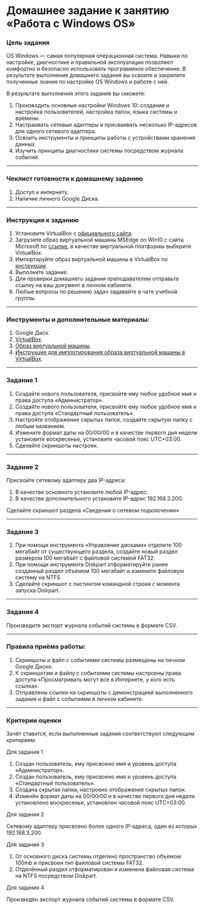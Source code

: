 # Домашнее задание к занятию «Работа с Windows OS»

### Цель задания

OS Windows — самая популярная операционная система. Навыки по настройке, диагностике и правильной эксплуатации позволяют комфортно и безопасно использовать программное обеспечение. В результате выполнения домашнего задания вы освоите и закрепите полученные знания по настройке OS Windows и работе с ней.

В результате выполнения этого задания вы сможете:

1. Производить основные настройки Windows 10: создание и настройка пользователей, настройка папок, языка системы и времени.
2. Настраивать сетевые адаптеры и присваивать несколько IP-адресов для одного сетевого адаптера.
3. Освоить инструменты и принципы работы с устройствами хранения данных.
4. Изучить принципы диагностики системы посредством журнала событий.

------

### Чеклист готовности к домашнему заданию

1. Доступ к интернету.
2. Наличие личного Google Диска.

------

### Инструкция к заданию

1. Установите VirtualBox с [официального сайта](https://www.virtualbox.org/).
2. Загрузите образ виртуальной машины MSEdge on Win10 с сайта Microsoft по [ссылке](https://developer.microsoft.com/en-us/microsoft-edge/tools/vms/), в качестве виртуальной платформы выберите VirtualBox.
3. Импортируйте образ виртуальной машины в VirtualBox по [инструкции](https://docs.google.com/document/d/1jNKjOrl0Cm1fyFN0u6281XVEBd1UTAhHtRSnEccjzec/edit?usp=sharing).
4. Выполните задания.
5. Для проверки домашнего задания преподавателем отправьте ссылку на ваш документ в личном кабинете.
6. Любые вопросы по решению задач задавайте в чате учебной группы.

------

### Инструменты и дополнительные материалы:

1. Google Диск.
2. [VirtualBox](https://www.virtualbox.org/wiki/Downloads).
3. [Образ виртуальной машины](https://developer.microsoft.com/en-us/microsoft-edge/tools/vms/).
4. [Инструкция для импортирования образа виртуальной машины в VirtualBox](https://docs.google.com/document/d/1jNKjOrl0Cm1fyFN0u6281XVEBd1UTAhHtRSnEccjzec/edit?usp=sharing).

------

### Задание 1

1. Создайте нового пользователя, присвойте ему любое удобное имя и права доступа «Администратор».
1. Создайте нового пользователя, присвойте ему любое удобное имя и права доступа «Стандартный пользователь».
1. Настройте отображение скрытых папок, создайте скрытую папку с любым названием.
1. Измените формат даты на 00/00/00 и в качестве первого дня недели установите воскресенье, установите часовой пояс UTC+03:00.
1. Сделайте скриншоты настроек.


------

### Задание 2

Присвойте сетевому адаптеру два IP-адреса:
  1. В качестве основного установите любой IP-адрес.
  2. В качестве дополнительного установите IP-адрес 192.168.3.200.
  
  Сделайте скриншот раздела «Сведения о сетевом подключении»

------

### Задание 3

1. При помощи инструмента «Управление дисками» отделите 100 мегабайт от существующего раздела, создайте новый раздел размером 100 мегабайт с файловой системой FAT32.
1. При помощи инструмента Diskpart отформатируйте ранее созданный раздел объемом 100 мегабайт и измените файловую систему на NTFS.
1. Сделайте скриншот с листингом командной строки с момента запуска Diskpart.

------

### Задание 4

Произведите экспорт журнала событий системы в формате CSV.

------

### Правила приёма работы:
1. Скриншоты и файл с событиями системы размещены на личном Google Диске.
2. К скриншотам и файлу с событиями системы настроены права доступа «Просматривать могут все в Интернете, у кого есть ссылка».
3. Отправлены ссылки на скриншоты с демонстрацией выполненного задания и файл с событиями в личном кабинете.

------

### Критерии оценки

Зачёт ставится, если выполненные задания соответствуют следующим критериям:

Для задания 1

1. Создан пользователь, ему присвоено имя и уровень доступа «Администратор».
2. Создан пользователь, ему присвоено имя и уровень доступа «Стандартный пользователь».
3. Создана скрытая папка, настроено отображение скрытых папок.
4. Изменён формат даты на 00/00/00 и в качестве первого дня недели установлено воскресенье, установлен часовой пояс UTC+03:00.

Для задания 2

Сетевому адаптеру присвоено более одного IP-адреса, один из которых 192.168.3.200.

Для задания 3

1. От основного диска системы отделено пространство объемом 100mb и присвоен тип файловой системы FAT32.
1. Отделённый раздел отформатирован и изменена файловая система на NTFS посредством Diskpart.

Для задания 4

Произведён экспорт журнала событий системы в формате CSV.

